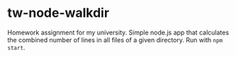 # tw-node-walkdir
Homework assignment for my university. Simple node.js app that calculates the combined number of lines in all files of a given directory.
Run with `npm start`.

